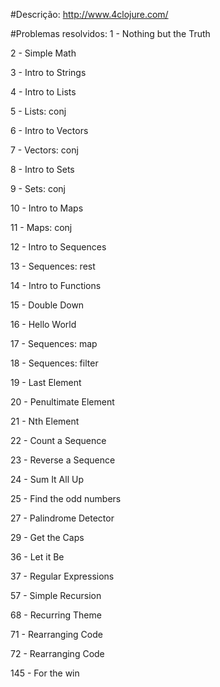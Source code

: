 #Descrição:
http://www.4clojure.com/

#Problemas resolvidos:
1 - Nothing but the Truth

2 - Simple Math

3 - Intro to Strings

4 - Intro to Lists

5 - Lists: conj

6 - Intro to Vectors

7 - Vectors: conj

8 - Intro to Sets

9 - Sets: conj

10 - Intro to Maps

11 - Maps: conj

12 - Intro to Sequences

13 - Sequences: rest

14 - Intro to Functions

15 - Double Down

16 - Hello World

17 - Sequences: map

18 - Sequences: filter

19 - Last Element 

20 - Penultimate Element

21 - Nth Element

22 - Count a Sequence

23 - Reverse a Sequence

24 - Sum It All Up

25 - Find the odd numbers

27 - Palindrome Detector

29 - Get the Caps

36 - Let it Be

37 - Regular Expressions 

57 - Simple Recursion

68 - Recurring Theme

71 - Rearranging Code

72 - Rearranging Code

145 - For the win

